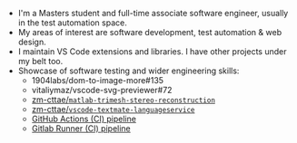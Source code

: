 - I'm a Masters student and full-time associate software engineer, usually in the test automation space.
- My areas of interest are software development, test automation & web design.
- I maintain VS Code extensions and libraries. I have other projects under my belt too.
- Showcase of software testing and wider engineering skills:
  - 1904labs/dom-to-image-more#135
  - vitaliymaz/vscode-svg-previewer#72
  - [zm-cttae/`matlab-trimesh-stereo-reconstruction`](https://github.com/zm-cttae/matlab-trimesh-stereo-reconstruction#mesh-triangulation-view-of-point-cloud)
  - [zm-cttae/`vscode-textmate-languageservice`](https://github.com/zm-cttae/vscode-textmate-languageservice/tree/v1.2.1/test/suite)
  - [GitHub Actions (CI) pipeline](https://github.com/zm-cttae/vscode-textmate-languageservice/blob/v0.2.1/.github/workflows/ci.yml)
  - [Gitlab Runner (CI) pipeline](https://github.com/zm-cttae/vscode-textmate-languageservice/blob/v1.2.1/.gitlab-ci.yml)
